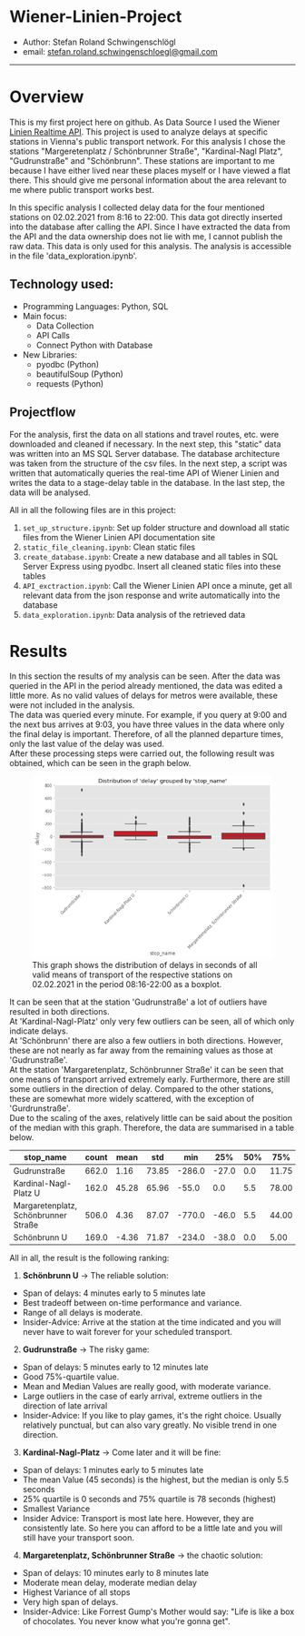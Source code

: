 # Wiener-Linien-Project
* Author: Stefan Roland Schwingenschlögl
* email: stefan.roland.schwingenschloegl@gmail.com
___

# Overview
This is my first project here on github. As Data Source I used the Wiener <a href = "http://www.wienerlinien.at/ogd_realtime/doku/" target = "blank">Linien Realtime API</a>. 
This project is used to analyze delays at specific stations in Vienna's public transport network. For this analysis I chose the stations "Margeretenplatz / Schönbrunner Straße", "Kardinal-Nagl Platz", "Gudrunstraße" and "Schönbrunn". These stations are important to me because I have either lived near these places myself or I have viewed a flat there. This should give me personal information about the area relevant to me where public transport works best.

In this specific analysis I collected delay data for the four mentioned stations on 02.02.2021 from 8:16 to 22:00. This data got directly inserted into the database after calling the API. Since I have extracted the data from the API and the data ownership does not lie with me, I cannot publish the raw data. This data is only used for this analysis. The analysis is accessible in the file 'data_exploration.ipynb'.

## Technology used:
* Programming Languages: Python, SQL
* Main focus:
  - Data Collection
  - API Calls
  - Connect Python with Database
* New Libraries:
  - pyodbc (Python)
  - beautifulSoup (Python)
  - requests (Python)

## Projectflow
For the analysis, first the data on all stations and travel routes, etc. were downloaded and cleaned if necessary. In the next step, this "static" data was written into an MS SQL Server database. The database architecture was taken from the structure of the csv files.  In the next step, a script was written that automatically queries the real-time API of Wiener Linien and writes the data to a stage-delay table in the database. In the last step, the data will be analysed.

All in all the following files are in this project:

1. `set_up_structure.ipynb`: Set up folder structure and download all static files from the Wiener Linien API documentation site
2. `static_file_cleaning.ipynb`: Clean static files 
3. `create_database.ipynb`: Create a new database and all tables in SQL Server Express using pyodbc. Insert all cleaned static files into these tables
4. `API_exctraction.ipynb`: Call the Wiener Linien API once a minute, get all relevant data from the json response and write automatically into the database
5. `data_exploration.ipynb`: Data analysis of the retrieved data

# Results
In this section the results of my analysis can be seen.
After the data was queried in the API in the period already mentioned, the data was edited a little more. As no valid values of delays for metros were available, these were not included in the analysis. <br>
The data was queried every minute. For example, if you query at 9:00 and the next bus arrives at 9:03, you have three values in the data where only the final delay is important. Therefore, of all the planned departure times, only the last value of the delay was used. <br>
After these processing steps were carried out, the following result was obtained, which can be seen in the graph below.
<figure>
  <img src="./Wiener_linien_Projekt/img/results.png">
  <figcaption>This graph shows the distribution of delays in seconds of all valid means of transport of the respective stations on 02.02.2021 in the period 08:16-22:00 as a boxplot.</figcaption>
</figure>
It can be seen that at the station 'Gudrunstraße' a lot of outliers have resulted in both directions. <br>
At 'Kardinal-Nagl-Platz' only very few outliers can be seen, all of which only indicate delays. <br>
At 'Schönbrunn' there are also a few outliers in both directions. However, these are not nearly as far away from the remaining values as those at 'Gudrunstraße'. <br>
At the station 'Margaretenplatz, Schönbrunner Straße' it can be seen that one means of transport arrived extremely early. Furthermore, there are still some outliers in the direction of delay. Compared to the other stations, these are somewhat more widely scattered, with the exception of 'Gurdrunstraße'.<br>
Due to the scaling of the axes, relatively little can be said about the position of the median with this graph. Therefore, the data are summarised in a table below.

| stop_name                            | count | mean  | std   | min    | 25%   | 50% | 75%   | max   |
|--------------------------------------|-------|-------|-------|--------|-------|-----|-------|-------|
| Gudrunstraße                         | 662.0 | 1.16  | 73.85 | -286.0 | -27.0 | 0.0 | 11.75 | 728.0 |
| Kardinal-Nagl-Platz U                | 162.0 | 45.28 | 65.96 | -55.0  | 0.0   | 5.5 | 78.00 | 297.0 |
| Margaretenplatz, Schönbrunner Straße | 506.0 | 4.36  | 87.07 | -770.0 | -46.0 | 5.5 | 44.00 | 499.0 |
| Schönbrunn U                         | 169.0 | -4.36 | 71.87 | -234.0 | -38.0 | 0.0 | 5.00  | 284.0 |

All in all, the result is the following ranking:
1. **Schönbrunn U** -> The reliable solution: 
  - Span of delays: 4 minutes early to 5 minutes late
  - Best tradeoff between on-time performance and variance.
  - Range of all delays is moderate.
  - Insider-Advice: Arrive at the station at the time indicated and you will never have to wait forever for your scheduled transport.
2. **Gudrunstraße** -> The risky game:
  - Span of delays: 5 minutes early to 12 minutes late
  - Good 75%-quartile value.
  - Mean and Median Values are really good, with moderate variance.
  - Large outliers in the case of early arrival, extreme outliers in the direction of late arrival
  - Insider-Advice: If you like to play games, it's the right choice. Usually relatively punctual, but can also vary greatly. No visible trend in one direction.
3. **Kardinal-Nagl-Platz** -> Come later and it will be fine:
  - Span of delays: 1 minutes early to 5 minutes late
  - The mean Value (45 seconds) is the highest, but the median is only 5.5 seconds
  - 25% quartile is 0 seconds and 75% quartile is 78 seconds (highest)
  - Smallest Variance
  - Insider Advice: Transport is most late here. However, they are consistently late. So here you can afford to be a little late and you will still have your transport soon.
4. **Margaretenplatz, Schönbrunner Straße** -> the chaotic solution:
  - Span of delays: 10 minutes early to 8 minutes late
  - Moderate mean delay, moderate median delay
  - Highest Variance of all stops
  - Very high span of delays.
  - Insider-Advice: Like Forrest Gump's Mother would say: "Life is like a box of chocolates. You never know what you're gonna get".
